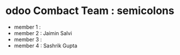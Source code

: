 # odoo Combact Team : semicolons 
* member 1 :
* member 2 : Jaimin Salvi
* member 3 :
* member 4 : Sashrik Gupta

